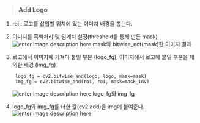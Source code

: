 > ### Add Logo
1. roi : 로고를 삽입할 위치에 있는 이미지 배경을 뽑는다.
2.  이미지를 흑백처리 및 임계치 설정(threshold를 통해 만든 mask)
![enter image description here](https://user-images.githubusercontent.com/34594339/85815227-d7b88300-b7a2-11ea-9063-d8c1a199d2dc.PNG)
mask와 bitwise_not(mask)한 이미지 결과
3. 로고에서 이미지에 가져다 붙일 부분 (logo_fg), 이미지에서 로고에 붙일 부분을 제외한 배경 (img_fg)

	    logo_fg = cv2.bitwise_and(logo, logo, mask=mask)  
		img_fg = cv2.bitwise_and(roi, roi, mask=mask_inv)
		
	![enter image description here](https://user-images.githubusercontent.com/34594339/85815371-37169300-b7a3-11ea-9779-c00a558dd2ca.PNG)
logo_fg와 img_fg

4. logo_fg와 img_fg를 더한 값(cv2.add)을 img에 붙여준다.
![enter image description here](https://user-images.githubusercontent.com/34594339/85815604-d6d42100-b7a3-11ea-9603-a3f8c7aa2f0a.PNG)